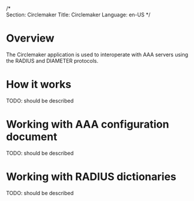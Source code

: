 /*                                                                                                                                                                                                                                                                                                 
Section: Circlemaker
Title: Circlemaker
Language: en-US
*/

# Overview

The Circlemaker application is used to interoperate with AAA servers using the RADIUS and DIAMETER protocols.

# How it works

TODO: should be described

# Working with AAA configuration document

TODO: should be described

# Working with RADIUS dictionaries

TODO: should be described

